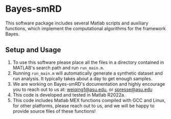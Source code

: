 # Bayes-smRD

This software package includes several Matlab scripts and auxiliary functions, which implement the computational algorithms for the framework Bayes.

## Setup and Usage

1) To use this software please place all the files in a directory contained in MATLAB's search path and run `run_main.m`.
2) Running `run_main.m` will automatically generate a synthetic dataset and run analysis. It typically takes about a day to get enough samples.
3) We are working on Bayes-smRD's documentation and highly encourage you to reach out to us at: <weiqing1@asu.edu>, or <spresse@asu.edu>
4) This code is developed and tested in Matlab R2022a.
5) This code includes Matlab MEX functions compiled with GCC and Linux, for other platforms, please reach out to us, and we will be happy to provide source files of these functions!
